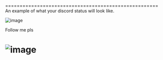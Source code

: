 =====================================================
An example of what your discord status will look like.

![image](![image](https://github.com/qiyanaitsme/QiyanasDiscoButtons/assets/60918217/6dd2a14d-3555-4f27-8ceb-061772a1043e))


Follow me pls

![image](![image](https://github.com/qiyanaitsme/QiyanasDiscoButtons/assets/60918217/cf6c78a3-33f6-47e5-a4ed-62b666c6547d))
=====================================================
